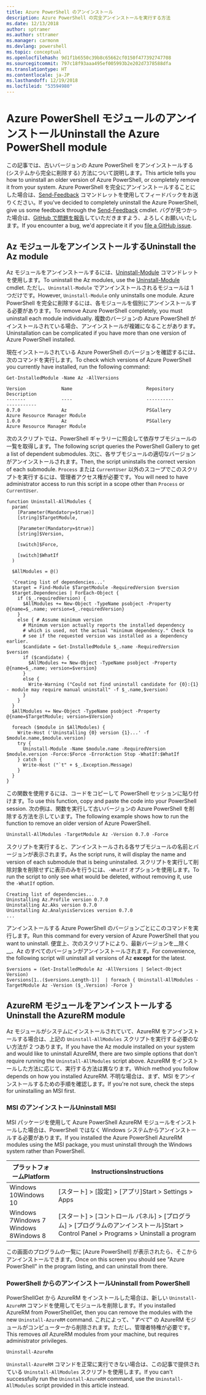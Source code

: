 ```yaml
---
title: Azure PowerShell のアンインストール
description: Azure PowerShell の完全アンインストールを実行する方法
ms.date: 12/13/2018
author: sptramer
ms.author: sttramer
ms.manager: carmonm
ms.devlang: powershell
ms.topic: conceptual
ms.openlocfilehash: 9d1f1b6550c39b8c65662cf0150f477392747708
ms.sourcegitcommit: 797c18f93aaa495ef005993b2e202d7378588dfa
ms.translationtype: HT
ms.contentlocale: ja-JP
ms.lasthandoff: 12/19/2018
ms.locfileid: "53594980"
---
```

# <a name="uninstall-the-azure-powershell-module"></a><span data-ttu-id="ea530-103">Azure PowerShell モジュールのアンインストール</span><span class="sxs-lookup"><span data-stu-id="ea530-103">Uninstall the Azure PowerShell module</span></span>

<span data-ttu-id="ea530-104">この記事では、古いバージョンの Azure PowerShell をアンインストールする (システムから完全に削除する) 方法について説明します。</span><span class="sxs-lookup"><span data-stu-id="ea530-104">This article tells you how to uninstall an older version of Azure PowerShell, or completely remove it from your system.</span></span> <span data-ttu-id="ea530-105">Azure PowerShell を完全にアンインストールすることにした場合は、[Send-Feedback](/powershell/module/az.accounts/send-feedback) コマンドレットを使用してフィードバックをお送りください。</span><span class="sxs-lookup"><span data-stu-id="ea530-105">If you've decided to completely uninstall the Azure PowerShell, give us some feedback through the [Send-Feedback](/powershell/module/az.accounts/send-feedback) cmdlet.</span></span>
<span data-ttu-id="ea530-106">バグが見つかった場合は、[GitHub で問題を報告](https://github.com/azure/azure-powershell/issues)していただきますよう、よろしくお願いいたします。</span><span class="sxs-lookup"><span data-stu-id="ea530-106">If you encounter a bug, we'd appreciate it if you [file a GitHub issue](https://github.com/azure/azure-powershell/issues).</span></span>

## <a name="uninstall-the-az-module"></a><span data-ttu-id="ea530-107">Az モジュールをアンインストールする</span><span class="sxs-lookup"><span data-stu-id="ea530-107">Uninstall the Az module</span></span>

<span data-ttu-id="ea530-108">Az モジュールをアンインストールするには、[Uninstall-Module](/powershell/module/powershellget/uninstall-module) コマンドレットを使用します。</span><span class="sxs-lookup"><span data-stu-id="ea530-108">To uninstall the Az modules, use the [Uninstall-Module](/powershell/module/powershellget/uninstall-module) cmdlet.</span></span> <span data-ttu-id="ea530-109">ただし、`Uninstall-Module` でアンインストールされるモジュールは 1 つだけです。</span><span class="sxs-lookup"><span data-stu-id="ea530-109">However, `Uninstall-Module` only uninstalls one module.</span></span> <span data-ttu-id="ea530-110">Azure PowerShell を完全に削除するには、各モジュールを個別にアンインストールする必要があります。</span><span class="sxs-lookup"><span data-stu-id="ea530-110">To remove Azure PowerShell completely, you must uninstall each module individually.</span></span> <span data-ttu-id="ea530-111">複数のバージョンの Azure PowerShell がインストールされている場合、アンインストールが複雑になることがあります。</span><span class="sxs-lookup"><span data-stu-id="ea530-111">Uninstallation can be complicated if you have more than one version of Azure PowerShell installed.</span></span>

<span data-ttu-id="ea530-112">現在インストールされている Azure PowerShell のバージョンを確認するには、次のコマンドを実行します。</span><span class="sxs-lookup"><span data-stu-id="ea530-112">To check which versions of Azure PowerShell you currently have installed, run the following command:</span></span>

```powershell-interactive
Get-InstalledModule -Name Az -AllVersions
```

```output
Version             Name                           Repository           Description
-------             ----                           ----------           -----------
0.7.0               Az                             PSGallery            Azure Resource Manager Module
1.0.0               Az                             PSGallery            Azure Resource Manager Module
```

<span data-ttu-id="ea530-113">次のスクリプトでは、PowerShell ギャラリーに照会して依存サブモジュールの一覧を取得します。</span><span class="sxs-lookup"><span data-stu-id="ea530-113">The following script queries the PowerShell Gallery to get a list of dependent submodules.</span></span> <span data-ttu-id="ea530-114">次に、各サブモジュールの適切なバージョンがアンインストールされます。</span><span class="sxs-lookup"><span data-stu-id="ea530-114">Then, the script uninstalls the correct version of each submodule.</span></span> <span data-ttu-id="ea530-115">`Process` または `CurrentUser` 以外のスコープでこのスクリプトを実行するには、管理者アクセス権が必要です。</span><span class="sxs-lookup"><span data-stu-id="ea530-115">You will need to have administrator access to run this script in a scope other than `Process` or `CurrentUser`.</span></span>

```powershell-interactive
function Uninstall-AllModules {
  param(
    [Parameter(Mandatory=$true)]
    [string]$TargetModule,

    [Parameter(Mandatory=$true)]
    [string]$Version,

    [switch]$Force,

    [switch]$WhatIf
  )
  
  $AllModules = @()
  
  'Creating list of dependencies...'
  $target = Find-Module $TargetModule -RequiredVersion $version
  $target.Dependencies | ForEach-Object {
    if ($_.requiredVersion) {
      $AllModules += New-Object -TypeName psobject -Property @{name=$_.name; version=$_.requiredVersion}
    }
    else { # Assume minimum version
      # Minimum version actually reports the installed dependency
      # which is used, not the actual "minimum dependency." Check to
      # see if the requested version was installed as a dependency earlier.
      $candidate = Get-InstalledModule $_.name -RequiredVersion $version
      if ($candidate) {
        $AllModules += New-Object -TypeName psobject -Property @{name=$_.name; version=$version}
      }
      else {
        Write-Warning ("Could not find uninstall candidate for {0}:{1} - module may require manual uninstall" -f $_.name,$version)
      }
    }
  }
  $AllModules += New-Object -TypeName psobject -Property @{name=$TargetModule; version=$Version}

  foreach ($module in $AllModules) {
    Write-Host ('Uninstalling {0} version {1}...' -f $module.name,$module.version)
    try {
      Uninstall-Module -Name $module.name -RequiredVersion $module.version -Force:$Force -ErrorAction Stop -WhatIf:$WhatIf
    } catch {
      Write-Host ("`t" + $_.Exception.Message)
    }
  }
}
```

<span data-ttu-id="ea530-116">この関数を使用するには、コードをコピーして PowerShell セッションに貼り付けます。</span><span class="sxs-lookup"><span data-stu-id="ea530-116">To use this function, copy and paste the code into your PowerShell session.</span></span> <span data-ttu-id="ea530-117">次の例は、関数を実行して古いバージョンの Azure PowerShell を削除する方法を示しています。</span><span class="sxs-lookup"><span data-stu-id="ea530-117">The following example shows how to run the function to remove an older version of Azure PowerShell.</span></span>

```powershell-interactive
Uninstall-AllModules -TargetModule Az -Version 0.7.0 -Force
```

<span data-ttu-id="ea530-118">スクリプトを実行すると、アンインストールされる各サブモジュールの名前とバージョンが表示されます。</span><span class="sxs-lookup"><span data-stu-id="ea530-118">As the script runs, it will display the name and version of each submodule that is being uninstalled.</span></span> <span data-ttu-id="ea530-119">スクリプトを実行して削除対象を削除せずに表示のみを行うには、`-WhatIf` オプションを使用します。</span><span class="sxs-lookup"><span data-stu-id="ea530-119">To run the script to only see what would be deleted, without removing it, use the `-WhatIf` option.</span></span>

```output
Creating list of dependencies...
Uninstalling Az.Profile version 0.7.0
Uninstalling Az.Aks version 0.7.0
Uninstalling Az.AnalysisServices version 0.7.0
...
```

<span data-ttu-id="ea530-120">アンインストールする Azure PowerShell のバージョンごとにこのコマンドを実行します。</span><span class="sxs-lookup"><span data-stu-id="ea530-120">Run this command for every version of Azure PowerShell that you want to uninstall.</span></span> <span data-ttu-id="ea530-121">便宜上、次のスクリプトにより、最新バージョンを__除く__、Az のすべてのバージョンがアンインストールされます。</span><span class="sxs-lookup"><span data-stu-id="ea530-121">For convenience, the following script will uninstall all versions of Az __except__ for the latest.</span></span>

```powershell-interactive
$versions = (Get-InstalledModule Az -AllVersions | Select-Object Version)
$versions[1..($versions.Length-1)]  | foreach { Uninstall-AllModules -TargetModule Az -Version ($_.Version) -Force }
```

## <a name="uninstall-the-azurerm-module"></a><span data-ttu-id="ea530-122">AzureRM モジュールをアンインストールする</span><span class="sxs-lookup"><span data-stu-id="ea530-122">Uninstall the AzureRM module</span></span>

<span data-ttu-id="ea530-123">Az モジュールがシステムにインストールされていて、AzureRM をアンインストールする場合は、上記の `Uninstall-AllModules` スクリプトを実行する必要のない方法が 2 つあります。</span><span class="sxs-lookup"><span data-stu-id="ea530-123">If you have the Az module installed on your system and would like to uninstall AzureRM, there are two simple options that don't require running the `Uninstall-AllModules` script above.</span></span> <span data-ttu-id="ea530-124">AzureRM をインストールした方法に応じて、実行する方法は異なります。</span><span class="sxs-lookup"><span data-stu-id="ea530-124">Which method you follow depends on how you installed AzureRM.</span></span>
<span data-ttu-id="ea530-125">不明な場合は、まず、MSI をアンインストールするための手順を確認します。</span><span class="sxs-lookup"><span data-stu-id="ea530-125">If you're not sure, check the steps for uninstalling an MSI first.</span></span>

### <a name="uninstall-msi"></a><span data-ttu-id="ea530-126">MSI のアンインストール</span><span class="sxs-lookup"><span data-stu-id="ea530-126">Uninstall MSI</span></span>

<span data-ttu-id="ea530-127">MSI パッケージを使用して Azure PowerShell AzureRM モジュールをインストールした場合は、PowerShell ではなく Windows システムからアンインストールする必要があります。</span><span class="sxs-lookup"><span data-stu-id="ea530-127">If you installed the Azure PowerShell AzureRM modules using the MSI package, you must uninstall through the Windows system rather than PowerShell.</span></span>

| <span data-ttu-id="ea530-128">プラットフォーム</span><span class="sxs-lookup"><span data-stu-id="ea530-128">Platform</span></span> | <span data-ttu-id="ea530-129">Instructions</span><span class="sxs-lookup"><span data-stu-id="ea530-129">Instructions</span></span> |
|----------|--------------|
| <span data-ttu-id="ea530-130">Windows 10</span><span class="sxs-lookup"><span data-stu-id="ea530-130">Windows 10</span></span> | <span data-ttu-id="ea530-131">[スタート] > [設定] > [アプリ]</span><span class="sxs-lookup"><span data-stu-id="ea530-131">Start > Settings > Apps</span></span> |
| <span data-ttu-id="ea530-132">Windows 7</span><span class="sxs-lookup"><span data-stu-id="ea530-132">Windows 7</span></span> </br><span data-ttu-id="ea530-133">Windows 8</span><span class="sxs-lookup"><span data-stu-id="ea530-133">Windows 8</span></span> | <span data-ttu-id="ea530-134">[スタート] > [コントロール パネル] > [プログラム] > [プログラムのアンインストール]</span><span class="sxs-lookup"><span data-stu-id="ea530-134">Start > Control Panel > Programs > Uninstall a program</span></span> |

<span data-ttu-id="ea530-135">この画面のプログラムの一覧に [Azure PowerShell] が表示されたら、そこからアンインストールできます。</span><span class="sxs-lookup"><span data-stu-id="ea530-135">Once on this screen you should see "Azure PowerShell" in the program listing, and can uninstall from there.</span></span>

### <a name="uninstall-from-powershell"></a><span data-ttu-id="ea530-136">PowerShell からのアンインストール</span><span class="sxs-lookup"><span data-stu-id="ea530-136">Uninstall from PowerShell</span></span>

<span data-ttu-id="ea530-137">PowerShellGet から AzureRM をインストールした場合は、新しい `Uninstall-AzureRM` コマンドを使用してモジュールを削除します。</span><span class="sxs-lookup"><span data-stu-id="ea530-137">If you installed AzureRM from PowerShellGet, then you can remove the modules with the new `Uninstall-AzureRM` command.</span></span> <span data-ttu-id="ea530-138">これによって、"_すべて_" の AzureRM モジュールがコンピューターから削除されます。ただし、管理者特権が必要です。</span><span class="sxs-lookup"><span data-stu-id="ea530-138">This removes _all_ AzureRM modules from your machine, but requires administrator privileges.</span></span>

```powershell-interactive
Uninstall-AzureRm
```

<span data-ttu-id="ea530-139">`Uninstall-AzureRM` コマンドを正常に実行できない場合は、この記事で提供されている `Uninstall-AllModules` スクリプトを使用します。</span><span class="sxs-lookup"><span data-stu-id="ea530-139">If you can't successfully run the `Uninstall-AzureRM` command, use the `Uninstall-AllModules` script provided in this article instead.</span></span>
